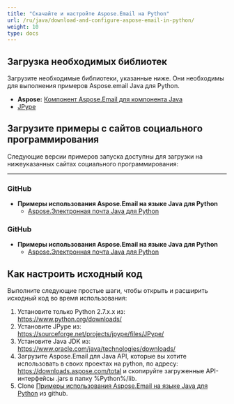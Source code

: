 ```yaml
---
title: "Скачайте и настройте Aspose.Email на Python"
url: /ru/java/download-and-configure-aspose-email-in-python/
weight: 10
type: docs
---
```



## **Загрузка необходимых библиотек**
Загрузите необходимые библиотеки, указанные ниже. Они необходимы для выполнения примеров Aspose.email Java для Python.

- **Aspose:** [Компонент Aspose.Email для компонента Java](https://downloads.aspose.com/total)
- [JPype](https://pypi.org/project/JPype1/)
## **Загрузите примеры с сайтов социального программирования**


Следующие версии примеров запуска доступны для загрузки на нижеуказанных сайтах социального программирования:

-----
### **GitHub**
- **Примеры использования Aspose.Email на языке Java для Python**
  - [Aspose.Электронная почта Java для Python](https://github.com/aspose-email/Aspose.Email-for-Java/releases/tag/Aspose.Email_Java_for_Python-v1.0)
### **GitHub**
- **Примеры использования Aspose.Email на языке Java для Python**
  - [Aspose.Электронная почта Java для Python](https://archive.codeplex.com/?p=asposeemailjavapython)
## **Как настроить исходный код**
Выполните следующие простые шаги, чтобы открыть и расширить исходный код во время использования:

1. Установите только Python 2.7.x.x из: <https://www.python.org/downloads/>
2. Установите JPype из: <https://sourceforge.net/projects/jpype/files/JPype/>
3. Установите Java JDK из: <https://www.oracle.com/java/technologies/downloads/>
4. Загрузите Aspose.Email для Java API, которые вы хотите использовать в своих проектах на python, по адресу: <https://downloads.aspose.com/total> и скопируйте загруженные API-интерфейсы .jars в папку %Python%/lib.
5. Clone [Примеры использования Aspose.Email на языке Java для Python](https://github.com/aspose-email/Aspose.Email-for-Java/tree/master/Plugins/Aspose.Email-for-Java_for_Python) из github.
